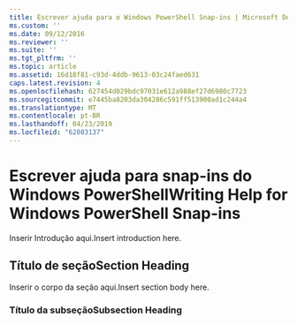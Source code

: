 ```yaml
---
title: Escrever ajuda para o Windows PowerShell Snap-ins | Microsoft Docs
ms.custom: ''
ms.date: 09/12/2016
ms.reviewer: ''
ms.suite: ''
ms.tgt_pltfrm: ''
ms.topic: article
ms.assetid: 16d18f81-c93d-4ddb-9613-03c24faed631
caps.latest.revision: 4
ms.openlocfilehash: 627454d029bdc97031e612a988ef27d6980c7723
ms.sourcegitcommit: e7445ba8203da304286c591ff513900ad1c244a4
ms.translationtype: MT
ms.contentlocale: pt-BR
ms.lasthandoff: 04/23/2019
ms.locfileid: "62083137"
---
```

# <a name="writing-help-for-windows-powershell-snap-ins"></a><span data-ttu-id="08bf0-102">Escrever ajuda para snap-ins do Windows PowerShell</span><span class="sxs-lookup"><span data-stu-id="08bf0-102">Writing Help for Windows PowerShell Snap-ins</span></span>

<span data-ttu-id="08bf0-103">Inserir Introdução aqui.</span><span class="sxs-lookup"><span data-stu-id="08bf0-103">Insert introduction here.</span></span>

## <a name="section-heading"></a><span data-ttu-id="08bf0-104">Título de seção</span><span class="sxs-lookup"><span data-stu-id="08bf0-104">Section Heading</span></span>

 <span data-ttu-id="08bf0-105">Inserir o corpo da seção aqui.</span><span class="sxs-lookup"><span data-stu-id="08bf0-105">Insert section body here.</span></span>

### <a name="subsection-heading"></a><span data-ttu-id="08bf0-106">Título da subseção</span><span class="sxs-lookup"><span data-stu-id="08bf0-106">Subsection Heading</span></span>
